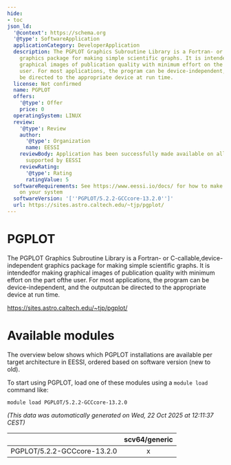 ```yaml
---
hide:
- toc
json_ld:
  '@context': https://schema.org
  '@type': SoftwareApplication
  applicationCategory: DeveloperApplication
  description: The PGPLOT Graphics Subroutine Library is a Fortran- or C-callable,device-independent
    graphics package for making simple scientific graphs. It is intendedfor making
    graphical images of publication quality with minimum effort on the part ofthe
    user. For most applications, the program can be device-independent, and the outputcan
    be directed to the appropriate device at run time.
  license: Not confirmed
  name: PGPLOT
  offers:
    '@type': Offer
    price: 0
  operatingSystem: LINUX
  review:
    '@type': Review
    author:
      '@type': Organization
      name: EESSI
    reviewBody: Application has been successfully made available on all architectures
      supported by EESSI
    reviewRating:
      '@type': Rating
      ratingValue: 5
  softwareRequirements: See https://www.eessi.io/docs/ for how to make EESSI available
    on your system
  softwareVersion: '[''PGPLOT/5.2.2-GCCcore-13.2.0'']'
  url: https://sites.astro.caltech.edu/~tjp/pgplot/
---
```


PGPLOT
======


The PGPLOT Graphics Subroutine Library is a Fortran- or C-callable,device-independent graphics package for making simple scientific graphs. It is intendedfor making graphical images of publication quality with minimum effort on the part ofthe user. For most applications, the program can be device-independent, and the outputcan be directed to the appropriate device at run time.

https://sites.astro.caltech.edu/~tjp/pgplot/
# Available modules


The overview below shows which PGPLOT installations are available per target architecture in EESSI, ordered based on software version (new to old).

To start using PGPLOT, load one of these modules using a `module load` command like:

```shell
module load PGPLOT/5.2.2-GCCcore-13.2.0
```

*(This data was automatically generated on Wed, 22 Oct 2025 at 12:11:37 CEST)*

| |scv64/generic|
| :---: | :---: |
|PGPLOT/5.2.2-GCCcore-13.2.0|x|

